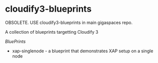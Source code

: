 cloudify3-blueprints
====================

OBSOLETE.  USE cloudify3-blueprints in main gigaspaces repo.

A collection of blueprints targetting Cloudify 3

*BluePrints*

* xap-singlenode - a blueprint that demonstrates XAP setup on a single node
